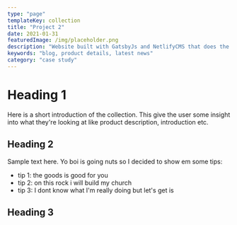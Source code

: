 ```yaml
---
type: "page"
templateKey: collection
title: "Project 2"
date: 2021-01-31
featuredImage: /img/placeholder.png
description: "Website built with GatsbyJs and NetlifyCMS that does the same thing as project 1, but better. much better"
keywords: "blog, product details, latest news"
category: "case study"
---
```

# Heading 1

Here is a short introduction of the collection. This give the user some insight into what they're looking at like product description, introduction etc.

## Heading 2

Sample text here. Yo boi is going nuts so I decided to show em some tips: 
* tip 1: the goods is good for you 
* tip 2: on this rock i will build my church
* tip 3: I dont know what I'm really doing but let's get is

## Heading 3
